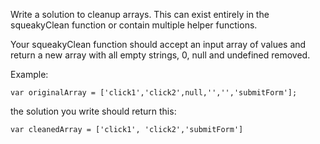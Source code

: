 Write a solution to cleanup arrays. This can exist entirely in the squeakyClean function or contain multiple helper functions. 

Your squeakyClean function should accept an input array of values and return a new array with all empty strings, 0, null and undefined removed. 

Example:

```
var originalArray = ['click1','click2',null,'','','submitForm'];
```

the solution you write should return this:

```
var cleanedArray = ['click1', 'click2','submitForm'] 
```